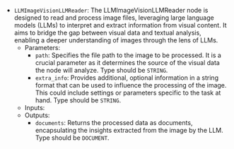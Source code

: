 - `LLMImageVisionLLMReader`: The LLMImageVisionLLMReader node is designed to read and process image files, leveraging large language models (LLMs) to interpret and extract information from visual content. It aims to bridge the gap between visual data and textual analysis, enabling a deeper understanding of images through the lens of LLMs.
    - Parameters:
        - `path`: Specifies the file path to the image to be processed. It is a crucial parameter as it determines the source of the visual data the node will analyze. Type should be `STRING`.
        - `extra_info`: Provides additional, optional information in a string format that can be used to influence the processing of the image. This could include settings or parameters specific to the task at hand. Type should be `STRING`.
    - Inputs:
    - Outputs:
        - `documents`: Returns the processed data as documents, encapsulating the insights extracted from the image by the LLM. Type should be `DOCUMENT`.
